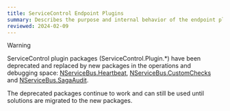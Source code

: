```yaml
---
title: ServiceControl Endpoint Plugins
summary: Describes the purpose and internal behavior of the endpoint plugins used by ServiceControl
reviewed: 2024-02-09
---
```


> [!WARNING]
> ServiceControl plugin packages (ServiceControl.Plugin.*) have been deprecated and replaced by new packages in the operations and debugging space: [NServiceBus.Heartbeat](/monitoring/heartbeats/), [NServiceBus.CustomChecks](/monitoring/custom-checks/) and [NServiceBus.SagaAudit](/nservicebus/sagas/saga-audit.md).

The deprecated packages continue to work and can still be used until solutions are migrated to the new packages.
